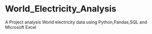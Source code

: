 # World_Electricity_Analysis
A Project analysis World electricity data using Python,Pandas,SQL and Microsoft Excel

